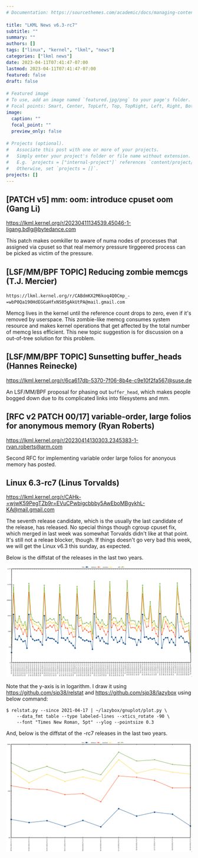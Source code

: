 ```yaml
---
# Documentation: https://sourcethemes.com/academic/docs/managing-content/

title: "LKML News v6.3-rc7"
subtitle: ""
summary: ""
authors: []
tags: ["linux", "kernel", "lkml", "news"]
categories: ["lkml news"]
date: 2023-04-11T07:41:47-07:00
lastmod: 2023-04-11T07:41:47-07:00
featured: false
draft: false

# Featured image
# To use, add an image named `featured.jpg/png` to your page's folder.
# Focal points: Smart, Center, TopLeft, Top, TopRight, Left, Right, BottomLeft, Bottom, BottomRight.
image:
  caption: ""
  focal_point: ""
  preview_only: false

# Projects (optional).
#   Associate this post with one or more of your projects.
#   Simply enter your project's folder or file name without extension.
#   E.g. `projects = ["internal-project"]` references `content/project/deep-learning/index.md`.
#   Otherwise, set `projects = []`.
projects: []
---
```


[PATCH v5] mm: oom: introduce cpuset oom (Gang Li)
--------------------------------------------------

https://lkml.kernel.org/r/20230411134539.45046-1-ligang.bdlg@bytedance.com

This patch makes oomkiller to aware of numa nodes of processes that assigned
via cpuset so that real memory pressure tirggeered process can be picked as
victim of the pressure.


[LSF/MM/BPF TOPIC] Reducing zombie memcgs (T.J. Mercier)
--------------------------------------------------------

`https://lkml.kernel.org/r/CABdmKX2M6koq4Q0Cmp_-=wbP0Qa190HdEGGaHfxNS05gAkUtPA@mail.gmail.com`

Memcg lives in the kernel until the reference count drops to zero, even if it's
removed by userspace.  This zombie-like memcg consumes system resource and
makes kernel operations that get affected by the total number of memcg less
efficient.  This new topic suggestion is for discussion on a out-of-tree
solution for this problem.


[LSF/MM/BPF TOPIC] Sunsetting buffer_heads (Hannes Reinecke)
------------------------------------------------------------

https://lkml.kernel.org/r/6ca617db-5370-7f06-8b4e-c9e10f2fa567@suse.de

An LSF/MM/BPF proposal for phasing out `buffer_head`, which makes people bogged
down due to its complicated links into filesystems and mm.


[RFC v2 PATCH 00/17] variable-order, large folios for anonymous memory (Ryan Roberts)
-------------------------------------------------------------------------------------

https://lkml.kernel.org/r/20230414130303.2345383-1-ryan.roberts@arm.com

Second RFC for implementing variable order large folios for anonyous memory has
posted.


Linux 6.3-rc7 (Linus Torvalds)
------------------------------

https://lkml.kernel.org/r/CAHk-=wjwK59PegTZb9r=EVuCPwbigcbbby5AwEboMBgykhL-KA@mail.gmail.com

The seventh release candidate, which is the usually the last candidate of the
release, has released.  No special things though cgroup cpuset fix, which
merged in last week was somewhat Torvalds didn't like at that point.  It's
still not a releae blocker, though.  If things doesn't go very bad this week,
we will get the Linux v6.3 this sunday, as expected.

Below is the diffstat of the releases in the last two years.

![Kernel release stat](/img/kernel_release_stat/v5.12..v6.3-rc7.png)

Note that the y-axis is in logarithm.  I draw it using
https://github.com/sjp38/relstat and https://github.com/sjp38/lazybox using
below command:

    $ relstat.py --since 2021-04-17 | ~/lazybox/gnuplot/plot.py \
	    --data_fmt table --type labeled-lines --xtics_rotate -90 \
	    --font "Times New Roman, 5pt" --ylog --pointsize 0.3


And, below is the diffstat of the -rc7 releases in the last two years.

![rc7 release stat](/img/kernel_release_stat/v6.3-rc7-only.png)
